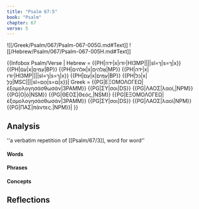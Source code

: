 ```yaml
---
title: "Psalm 67:5"
book: "Psalm"
chapter: 67
verse: 5
---
```

![[/Greek/Psalm/067/Psalm-067-005G.md#Text]]
![[/Hebrew/Psalm/067/Psalm-067-005H.md#Text]]

{{Infobox Psalm/Verse |
  Hebrew = {{PH|ידה|x|יוֹדוּ|HI3MP||||sl=ךְ|s=ךָ|x}} {{PH|עַם|x|עַמִּים|BP}} {{PH|אלהים|x|אֱלֹהִים|MP}} {{PH|ידה|x|יוֹדוּ|HI3MP||||sl=ךְ|s=ךָ|x}} {{PH|עַם|x|עַמִּים|BP}} {{PH|כל|x|כֻּלָּ|MSC||||sl=הֶם|s=ם|x}}׃|
  Greek = {{PG|ΕΞΟΜΟΛΟΓΕΩ|ἐξομολογησάσθωσάν|3PAMM}} {{PG|ΣΥ|σοι|DS}} {{PG|ΛΑΟΣ|λαοί,|NPM}} {{PG|Ο|ὁ|NSM}} {{PG|ΘΕΟΣ|Θεός,|NSM}} {{PG|ΕΞΟΜΟΛΟΓΕΩ|ἐξομολογησάσθωσάν|3PAMM}} {{PG|ΣΥ|σοι|DS}} {{PG|ΛΑΟΣ|λαοὶ|NPM}} {{PG|ΠΑΣ|πάντες.|NPM}}|
}}

## Analysis

''a verbatim repetition of [[Psalm/67/3]], word for word''

#### Words

#### Phrases

#### Concepts

## Reflections
